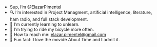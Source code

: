 - Sup, I’m @ElazarPimentel
- 🔍 I’m interested in Project Managment, artificial intelligence, literature, ham radio, and full stack development.
- 📘 I’m currently learning to unlearn. 
- 🤝 I’m trying to ride my bicycle more often.
- 📧 How to reach me: elazar.pimentel@gmail.com
- 🚀 Fun fact: I love the movide About Time and I admit it.
